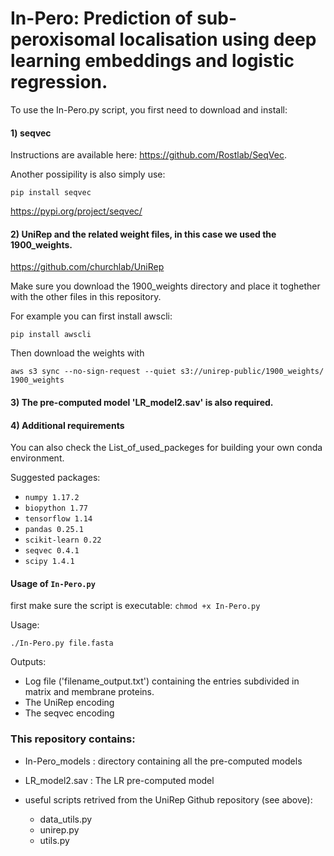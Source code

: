 # In-Pero: Prediction of sub-peroxisomal localisation using deep learning embeddings and logistic regression.

To use the In-Pero.py script, you first need to download and install:

#### 1) seqvec 
Instructions are available here: https://github.com/Rostlab/SeqVec.

Another possipility is also simply use: 

`pip install seqvec`

https://pypi.org/project/seqvec/

#### 2) UniRep and the related weight files, in this case we used the 1900_weights.

https://github.com/churchlab/UniRep

Make sure you download the 1900_weights directory and place it toghether with the other files in this repository.

For example you can first install awscli: 

`pip install awscli`

Then download the weights with

`aws s3 sync --no-sign-request --quiet s3://unirep-public/1900_weights/ 1900_weights`


#### 3) The pre-computed model 'LR_model2.sav' is also required.

#### 4) Additional requirements

You can also check the List_of_used_packeges for building your own conda environment.

Suggested packages:

- `numpy 1.17.2`
- `biopython 1.77`
- `tensorflow 1.14`
- `pandas 0.25.1`
- `scikit-learn 0.22`
- `seqvec 0.4.1`
- `scipy 1.4.1`





#### Usage of `In-Pero.py`

first make sure the script is executable: `chmod +x In-Pero.py`

Usage:

`./In-Pero.py file.fasta`


Outputs:

- Log file ('filename_output.txt') containing the entries subdivided in matrix and membrane proteins.
- The UniRep encoding
- The seqvec encoding

### This repository contains:


- In-Pero_models : directory containing all the pre-computed models
- LR_model2.sav : The LR pre-computed model 

- useful scripts retrived from the UniRep Github repository (see above):
  - data_utils.py
  - unirep.py
  - utils.py

